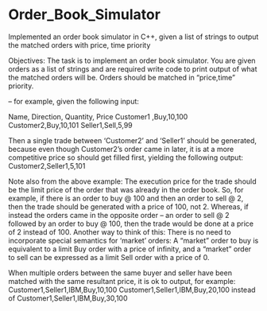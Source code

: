 # Order_Book_Simulator
Implemented an order book simulator in C++, given a list of strings to output the matched orders with price, time priority 

Objectives:
The task is to implement an order book simulator. You are given orders as a list of strings and are required write code to print output of what the matched orders will be.
Orders should be matched in “price,time” priority.

– for example, given the following input:

Name, Direction, Quantity, Price
Customer1 ,Buy,10,100
Customer2,Buy,10,101
Seller1,Sell,5,99

Then a single trade between ‘Customer2’ and ‘Seller1’ should be generated, because even though Customer2’s order came in later, it is at a more competitive price so should get filled first, yielding the following output:
Customer2,Seller1,5,101

Note also from the above example: The execution price for the trade should be the limit price of the order that was already in the order book. So, for example, if there is an order to buy @ 100 and then an order to sell @ 2, then the trade should be generated with a price of 100, not 2. Whereas, if instead the orders came in the opposite order – an order to sell @ 2 followed by an order to buy @ 100, then the trade would be done at a price of 2 instead of 100.  Another way to think of this: There is no need to incorporate special semantics for ‘market’ orders: A “market” order to buy is equivalent to a limit Buy order with a price of infinity, and a “market” order to sell can be expressed as a limit Sell order with a price of 0.

When multiple orders between the same buyer and seller have been matched with the same resultant price, it is ok to output, for example:
Customer1,Seller1,IBM,Buy,10,100
Customer1,Seller1,IBM,Buy,20,100
instead of
Customer1,Seller1,IBM,Buy,30,100
